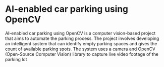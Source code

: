 # AI-enabled car parking using OpenCV 

AI-enabled car parking using OpenCV is a computer vision-based project that aims to automate the parking process. 
The project involves developing an intelligent system that can identify empty parking spaces and gives the count of available parking spots.
The system uses a camera and OpenCV (Open-Source Computer Vision) library to capture live video footage of the parking lot
